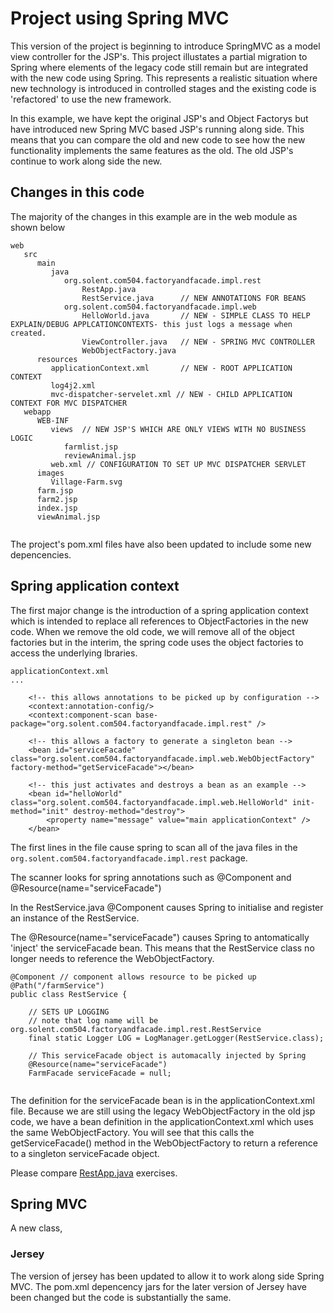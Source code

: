 
# Project using Spring MVC

This version of the project is beginning to introduce SpringMVC as a model view controller for the JSP's.
This project illustates a partial migration to Spring where elements of the legacy code still remain but are integrated with the new code using Spring.
This represents a realistic situation where new technology is introduced in controlled stages and the existing code is 'refactored' to use the new framework.

In this example, we have kept the original JSP's and Object Factorys but have introduced new Spring MVC based JSP's running along side. 
This means that you can compare the old and new code to see how the new functionality implements the same features as the old.
The old JSP's continue to work along side the new.

## Changes in this code

The majority of the changes in this example are in the web module as shown below 
```
web
   src
      main
         java
            org.solent.com504.factoryandfacade.impl.rest
                RestApp.java
                RestService.java      // NEW ANNOTATIONS FOR BEANS
            org.solent.com504.factoryandfacade.impl.web
                HelloWorld.java       // NEW - SIMPLE CLASS TO HELP EXPLAIN/DEBUG APPLCATIONCONTEXTS- this just logs a message when created.
                ViewController.java   // NEW - SPRING MVC CONTROLLER
                WebObjectFactory.java
      resources
         applicationContext.xml       // NEW - ROOT APPLICATION CONTEXT
         log4j2.xml
         mvc-dispatcher-servelet.xml // NEW - CHILD APPLICATION CONTEXT FOR MVC DISPATCHER
   webapp
      WEB-INF
         views  // NEW JSP'S WHICH ARE ONLY VIEWS WITH NO BUSINESS LOGIC
            farmlist.jsp
            reviewAnimal.jsp
         web.xml // CONFIGURATION TO SET UP MVC DISPATCHER SERVLET
      images
         Village-Farm.svg
      farm.jsp
      farm2.jsp
      index.jsp
      viewAnimal.jsp


```
The project's pom.xml files have also been updated to include some new depencencies.

## Spring application context

The first major change is the introduction of a spring application context which is intended to replace all references to ObjectFactories in the new code. 
When we remove the old code, we will remove all of the object factories but in the interim, the spring code uses the object factories to access the underlying lbraries.

```
applicationContext.xml
...

    <!-- this allows annotations to be picked up by configuration -->
    <context:annotation-config/>
    <context:component-scan base-package="org.solent.com504.factoryandfacade.impl.rest" />
     
    <!-- this allows a factory to generate a singleton bean -->
    <bean id="serviceFacade" class="org.solent.com504.factoryandfacade.impl.web.WebObjectFactory" factory-method="getServiceFacade"></bean> 
     
    <!-- this just activates and destroys a bean as an example -->
    <bean id="helloWorld" class="org.solent.com504.factoryandfacade.impl.web.HelloWorld" init-method="init" destroy-method="destroy">
        <property name="message" value="main applicationContext" />
    </bean>
```
The first lines in the file cause spring to scan all of the java files in the ```org.solent.com504.factoryandfacade.impl.rest``` package.

The scanner looks for spring annotations such as @Component and @Resource(name="serviceFacade")

In the RestService.java @Component causes Spring to initialise and register an instance of the RestService.

The @Resource(name="serviceFacade") causes Spring to antomatically 'inject' the serviceFacade bean. This means that the RestService class no longer needs to reference the WebObjectFactory.

```
@Component // component allows resource to be picked up
@Path("/farmService")
public class RestService {

    // SETS UP LOGGING 
    // note that log name will be org.solent.com504.factoryandfacade.impl.rest.RestService
    final static Logger LOG = LogManager.getLogger(RestService.class);

    // This serviceFacade object is automacally injected by Spring
    @Resource(name="serviceFacade")
    FarmFacade serviceFacade = null;   
    
```

The definition for the serviceFacade bean is in the applicationContext.xml file.
Because we are still using the legacy WebObjectFactory in the old jsp code, we have a bean definition in the applicationContext.xml which uses the same WebObjectFactory. You will see that this calls the getServiceFacade() method in the WebObjectFactory to return a reference to a singleton serviceFacade object.

Please compare [RestApp.java](../../../solent2Public/week9/webfacadeexample2-spring/web/src/main/java/org/solent/com504/factoryandfacade/impl/rest/RestApp.java ) exercises.
 


## Spring MVC
A new class, 

### Jersey
The version of jersey has been updated to allow it to work along side Spring MVC. 
The pom.xml depencency jars for the later version of Jersey have been changed but the code is substantially the same.











